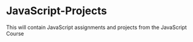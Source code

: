 # JavaScript-Projects
This will contain JavaScript assignments and projects from the JavaScript Course
